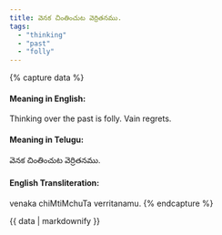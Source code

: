 ```yaml
---
title: వెనక చింతించుట వెర్రితనము.
tags:
  - "thinking"
  - "past"
  - "folly"
---
```


{% capture data %}
#### Meaning in English:
Thinking over the past is folly.
Vain regrets.

#### Meaning in Telugu:
వెనక చింతించుట వెర్రితనము.

#### English Transliteration:
venaka chiMtiMchuTa verritanamu.
{% endcapture %}

<div class="notice">{{ data | markdownify }}</div>

